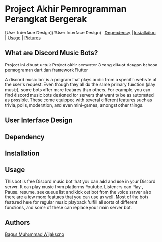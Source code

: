 # Project Akhir Pemrogramman Perangkat Bergerak
[User Interface Design](#User Interface Design) | [Dependency](#Dependency) | [Installation](#installation) | [Usage](#usage) | [Pictures](#picture)

## What are Discord Music Bots?

Project ini dibuat untuk Project akhir semester 3 yang dibuat dengan bahasa pemrograman dart dan framework Flutter 

A discord music bot is a program that plays audio from a specific website at the user's request. Even though they all do the same primary function (play music), some bots offer more features than others.
For example, you can find discord music bots designed for servers that want to be as automated as possible. These come equipped with several different features such as trivia, polls, moderation, and even mini-games, amongst other things.

## User Interface Design

## Dependency

## Installation

## Usage 
This bot is free Discord music bot that you can add and use in your Discord server. It can play music from platforms Youtube. Listeners can Play , Pause, resume, see queue list and kick out bot from the voice server also there are a few more features that you can use as well. Most of the bots featured here for regular music playback fulfill all sorts of different functions, and some of these can replace your main server bot. 


## Authors

[Bagus Muhammad Wijaksono](https://github.com/baguswijaksono)

